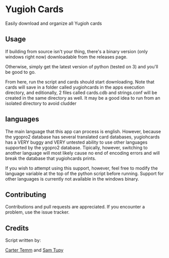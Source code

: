 # Yugioh Cards

Easily download and organize all Yugioh cards

## Usage

If building from source isn't your thing, there's a binary version (only windows right now) downloadable from the releases page.

Otherwise, simply get the latest version of python (tested on 3) and you'll be good to go.

From here, run the script and cards should start downloading. Note that cards will save in a folder called yugiohcards in the apps execution directory, and editionally, 2 files called cards.cdb and strings.conf will be created in the same directory as well. It may be a good idea to run from an isolated directory to avoid cludder

## languages

The main language that this app can process is english. However, because the ygopro2 database has several translated card databases, yugiohcards has a VERY buggy and VERY untested ability to use other languages supported by the ygopro2 database. Tipically, however, switching to another language will most likely cause no end of encoding errors and will break the database that yugiohcards prints.

If you wish to attempt using this support, however, feel free to modify the language variable at the top of the python script before running. Support for other languages is currently not available in the windows binary.

## Contributing

Contributions and pull requests are appreciated. If you encounter a problem, use the issue tracker.

## Credits

Script written by:

[Carter Temm](http://github.com/cartertemm)
and
[Sam Tupy](http://github.com/samtupy)